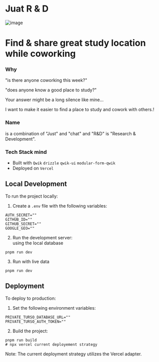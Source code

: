 # Juat R & D
![image](https://github.com/user-attachments/assets/a1c2a4e5-6c11-44b2-8544-d4bb8a3c0979)


# Find & share  great  study location while  coworking


###  Why
"is  there anyone coworking this week?"

"does anyone know a good place to study?"

Your answer might be a long silence like mine...

I want to make it easier to find a place to study and cowork with others.!

### Name
is a combination of "Just" and "chat" and "R&D" is "Research & Development".



### Tech Stack mind


- Built with `Qwik` `drizzle` `qwik-ui` `modular-form-qwik`
- Deployed on `Vercel`

## Local Development

To run the project locally:

1. Create a `.env` file with the following variables:

```
AUTH_SECRET=""
GITHUB_ID=""
GITHUB_SECRET=""
GOOGLE_GEO=""
```

2.  Run the development server: \
    using the local database

```
pnpm run dev
```

3.  Run with live data

```
pnpm run dev
```

## Deployment

To deploy to production:

1. Set the following environment variables:

```
PRIVATE_TURSO_DATABASE_URL=""
PRIVATE_TURSO_AUTH_TOKEN=""
```

2. Build the project:

```
pnpm run build
# npx vercel current deployement strategy
```

Note: The current deployment strategy utilizes the Vercel adapter.

